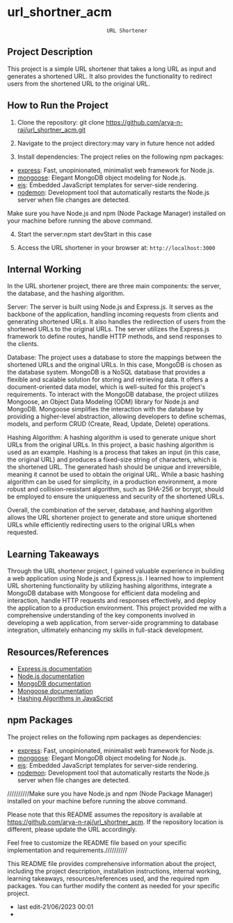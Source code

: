 # url_shortner_acm


                                

                                    URL Shortener

## Project Description
This project is a simple URL shortener that takes a long URL as input and generates a shortened URL. It also provides the functionality to redirect users from the shortened URL to the original URL.

## How to Run the Project
1. Clone the repository:
                             git clone https://github.com/arya-n-raj/url_shortner_acm.git



2. Navigate to the project directory:may vary in future hence not added


3. Install dependencies:
The project relies on the following npm packages:
- [express](https://www.npmjs.com/package/express): Fast, unopinionated, minimalist web framework for Node.js.
- [mongoose](https://www.npmjs.com/package/mongoose): Elegant MongoDB object modeling for Node.js.
- [ejs](https://www.npmjs.com/package/ejs): Embedded JavaScript templates for server-side rendering.
- [nodemon](https://www.npmjs.com/package/nodemon): Development tool that automatically restarts the Node.js server when file changes are detected.

Make sure you have Node.js and npm (Node Package Manager) installed on your machine before running the above command.

4. Start the server:npm start devStart in this case

5. Access the URL shortener in your browser at: `http://localhost:3000`

## Internal Working
In the URL shortener project, there are three main components: the server, the database, and the hashing algorithm.

Server: The server is built using Node.js and Express.js. It serves as the backbone of the application, handling incoming requests from clients and generating shortened URLs. It also handles the redirection of users from the shortened URLs to the original URLs. The server utilizes the Express.js framework to define routes, handle HTTP methods, and send responses to the clients.

Database: The project uses a database to store the mappings between the shortened URLs and the original URLs. In this case, MongoDB is chosen as the database system. MongoDB is a NoSQL database that provides a flexible and scalable solution for storing and retrieving data. It offers a document-oriented data model, which is well-suited for this project's requirements. To interact with the MongoDB database, the project utilizes Mongoose, an Object Data Modeling (ODM) library for Node.js and MongoDB. Mongoose simplifies the interaction with the database by providing a higher-level abstraction, allowing developers to define schemas, models, and perform CRUD (Create, Read, Update, Delete) operations.

Hashing Algorithm: A hashing algorithm is used to generate unique short URLs from the original URLs. In this project, a basic hashing algorithm is used as an example. Hashing is a process that takes an input (in this case, the original URL) and produces a fixed-size string of characters, which is the shortened URL. The generated hash should be unique and irreversible, meaning it cannot be used to obtain the original URL. While a basic hashing algorithm can be used for simplicity, in a production environment, a more robust and collision-resistant algorithm, such as SHA-256 or bcrypt, should be employed to ensure the uniqueness and security of the shortened URLs.

Overall, the combination of the server, database, and hashing algorithm allows the URL shortener project to generate and store unique shortened URLs while efficiently redirecting users to the original URLs when requested.
## Learning Takeaways
Through the URL shortener project, I gained valuable experience in building a web application using Node.js and Express.js. I learned how to implement URL shortening functionality by utilizing hashing algorithms, integrate a MongoDB database with Mongoose for efficient data modeling and interaction, handle HTTP requests and responses effectively, and deploy the application to a production environment. This project provided me with a comprehensive understanding of the key components involved in developing a web application, from server-side programming to database integration, ultimately enhancing my skills in full-stack development.

## Resources/References
- [Express.js documentation](https://expressjs.com/)
- [Node.js documentation](https://nodejs.org/)
- [MongoDB documentation](https://docs.mongodb.com/)
- [Mongoose documentation](https://mongoosejs.com/)
- [Hashing Algorithms in JavaScript](https://www.sitepoint.com/hashing-passwords-in-javascript/)


## npm Packages
The project relies on the following npm packages as dependencies:
- [express](https://www.npmjs.com/package/express): Fast, unopinionated, minimalist web framework for Node.js.
- [mongoose](https://www.npmjs.com/package/mongoose): Elegant MongoDB object modeling for Node.js.
- [ejs](https://www.npmjs.com/package/ejs): Embedded JavaScript templates for server-side rendering.
- [nodemon](https://www.npmjs.com/package/nodemon): Development tool that automatically restarts the Node.js server when file changes are detected.

//////////Make sure you have Node.js and npm (Node Package Manager) installed on your machine before running the above command.

Please note that this README assumes the repository is available at https://github.com/arya-n-raj/url_shortner_acm. If the repository location is different, please update the URL accordingly.

Feel free to customize the README file based on your specific implementation and requirements.//////////



This README file provides comprehensive information about the project, including the project description, installation instructions, internal working, learning takeaways, resources/references used, and the required npm packages. You can further modify the content as needed for your specific project.




- last edit-21/06/2023 00:01
- 


